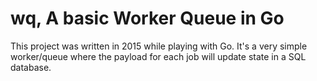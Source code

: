 # wq, A basic Worker Queue in Go

This project was written in 2015 while playing with Go.
It's a very simple worker/queue where the payload for each job will update state in a SQL database.
